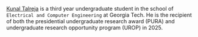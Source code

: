 
[Kunal Talreja](https://ktalreja01.github.io) is a third year undergraduate student in the school of `Electrical and Computer Engineering` at Georgia Tech. He is the recipient of both the presidential undergraduate research award (PURA) and undergraduate research opportunity program (UROP) in 2025.



